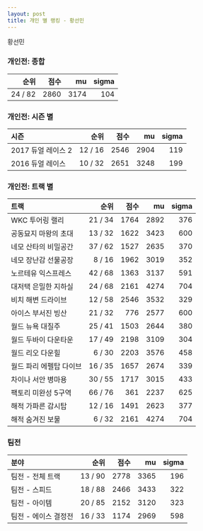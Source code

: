 ```yaml
---
layout: post
title: 개인 별 랭킹 - 황선민
---
```


황선민

### 개인전: 종합

| 순위 | 점수 | mu | sigma |
|---:|---:|---:|---:|
| 24 / 82 | 2860 | 3174 | 104 |

### 개인전: 시즌 별

| 시즌 | 순위 | 점수 | mu | sigma |
|:---|---:|---:|---:|---:|
| 2017 듀얼 레이스 2 | 12 / 16 | 2546 | 2904 | 119 |
| 2016 듀얼 레이스 | 10 / 32 | 2651 | 3248 | 199 |

### 개인전: 트랙 별

| 트랙 | 순위 | 점수 | mu | sigma |
|:---|---:|---:|---:|---:|
| WKC 투어링 랠리 | 21 / 34 | 1764 | 2892 | 376 |
| 공동묘지 마왕의 초대 | 13 / 32 | 1622 | 3423 | 600 |
| 네모 산타의 비밀공간 | 37 / 62 | 1527 | 2635 | 370 |
| 네모 장난감 선물공장 | 8 / 16 | 1962 | 3019 | 352 |
| 노르테유 익스프레스 | 42 / 68 | 1363 | 3137 | 591 |
| 대저택 은밀한 지하실 | 24 / 68 | 2161 | 4274 | 704 |
| 비치 해변 드라이브 | 12 / 58 | 2546 | 3532 | 329 |
| 아이스 부서진 빙산 | 21 / 32 | 776 | 2577 | 600 |
| 월드 뉴욕 대질주 | 25 / 41 | 1503 | 2644 | 380 |
| 월드 두바이 다운타운 | 17 / 49 | 2198 | 3109 | 304 |
| 월드 리오 다운힐 | 6 / 30 | 2203 | 3576 | 458 |
| 월드 파리 에펠탑 다이브 | 16 / 35 | 1657 | 2674 | 339 |
| 차이나 서안 병마용 | 30 / 55 | 1717 | 3015 | 433 |
| 팩토리 미완성 5구역 | 66 / 76 | 361 | 2237 | 625 |
| 해적 가파른 감시탑 | 12 / 16 | 1491 | 2623 | 377 |
| 해적 숨겨진 보물 | 6 / 32 | 2161 | 4274 | 704 |

### 팀전

| 분야 | 순위 | 점수 | mu | sigma |
|:---|---:|---:|---:|---:|
| 팀전 - 전체 트랙 | 13 / 90 | 2778 | 3365 | 196 |
| 팀전 - 스피드 | 18 / 88 | 2466 | 3433 | 322 |
| 팀전 - 아이템 | 20 / 85 | 2152 | 3120 | 323 |
| 팀전 - 에이스 결정전 | 16 / 33 | 1174 | 2969 | 598 |
